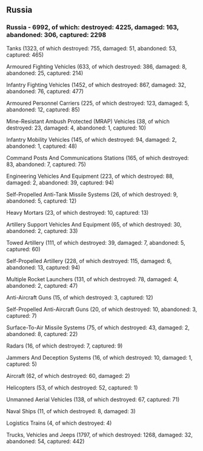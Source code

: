 
 
 ## Russia
 
 ### Russia - 6992, of which: destroyed: 4225, damaged: 163, abandoned: 306, captured: 2298

 

 

 Tanks (1323, of which destroyed: 755, damaged: 51, abandoned: 53, captured: 465)

 Armoured Fighting Vehicles (633, of which destroyed: 386, damaged: 8, abandoned: 25, captured: 214)

 Infantry Fighting Vehicles (1452, of which destroyed: 867, damaged: 32, abandoned: 76, captured: 477)

 Armoured Personnel Carriers (225, of which destroyed: 123, damaged: 5, abandoned: 12, captured: 85)

 Mine-Resistant Ambush Protected (MRAP) Vehicles (38, of which destroyed: 23, damaged: 4, abandoned: 1, captured: 10)

 Infantry Mobility Vehicles (145, of which destroyed: 94, damaged: 2, abandoned: 1, captured: 48)

 Command Posts And Communications Stations (165, of which destroyed: 83, abandoned: 7, captured: 75)

 Engineering Vehicles And Equipment (223, of which destroyed: 88, damaged: 2, abandoned: 39, captured: 94)

 Self-Propelled Anti-Tank Missile Systems (26, of which destroyed: 9, abandoned: 5, captured: 12)

 Heavy Mortars (23, of which destroyed: 10, captured: 13)

 Artillery Support Vehicles And Equipment (65, of which destroyed: 30, abandoned: 2, captured: 33)

 Towed Artillery (111, of which destroyed: 39, damaged: 7, abandoned: 5, captured: 60)

 Self-Propelled Artillery (228, of which destroyed: 115, damaged: 6, abandoned: 13, captured: 94)

 Multiple Rocket Launchers (131, of which destroyed: 78, damaged: 4, abandoned: 2, captured: 47)

 Anti-Aircraft Guns (15, of which destroyed: 3, captured: 12)

 Self-Propelled Anti-Aircraft Guns (20, of which destroyed: 10, abandoned: 3, captured: 7)

 Surface-To-Air Missile Systems (75, of which destroyed: 43, damaged: 2, abandoned: 8, captured: 22)

 Radars (16, of which destroyed: 7, captured: 9)

 Jammers And Deception Systems (16, of which destroyed: 10, damaged: 1, captured: 5)

 Aircraft (62, of which destroyed: 60, damaged: 2)

 Helicopters (53, of which destroyed: 52, captured: 1)

 Unmanned Aerial Vehicles (138, of which destroyed: 67, captured: 71)

 Naval Ships (11, of which destroyed: 8, damaged: 3)

 Logistics Trains (4, of which destroyed: 4)

 Trucks, Vehicles and Jeeps (1797, of which destroyed: 1268, damaged: 32, abandoned: 54, captured: 442)

